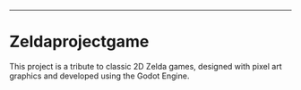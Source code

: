 ---
# Zeldaprojectgame

This project is a tribute to classic 2D Zelda games, designed with pixel art graphics and developed using the Godot Engine.
